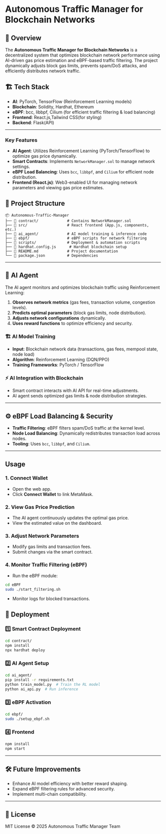 # Autonomous Traffic Manager for Blockchain Networks

## 🚀 Overview
The **Autonomous Traffic Manager for Blockchain Networks** is a decentralized system that optimizes blockchain network performance using AI-driven gas price estimation and eBPF-based traffic filtering. The project dynamically adjusts block gas limits, prevents spam/DoS attacks, and efficiently distributes network traffic.

## 🏗 Tech Stack
- **AI**: PyTorch, TensorFlow (Reinforcement Learning models)
- **Blockchain**: Solidity, Hardhat, Ethereum
- **eBPF**: bcc, libbpf, Cilium (for efficient traffic filtering & load balancing)
- **Frontend**: React.js,Tailwind CSS(for styling)
- **Backend**: Flask(API)

---
### Key Features
- **AI Agent**: Utilizes Reinforcement Learning (PyTorch/TensorFlow) to optimize gas price dynamically.
- **Smart Contracts**: Implements `NetworkManager.sol` to manage network settings.
- **eBPF Load Balancing**: Uses `bcc`, `libbpf`, and `Cilium` for efficient node distribution.
- **Frontend (React.js)**: Web3-enabled UI for managing network parameters and viewing gas price estimates.

## 📂 Project Structure
```
📦 Autonomous-Traffic-Manager
├── 📂 contract/             # Contains NetworkManager.sol
├── 📂 src/                  # React frontend (App.js, components, etc.)
├── 📂 ai_agent/             # AI model training & inference code
├── 📂 ebpf/                 # eBPF scripts for network filtering
├── 📂 scripts/              # Deployment & automation scripts
├── 📜 hardhat.config.js      # Hardhat blockchain setup
├── 📜 README.md             # Project documentation
└── 📜 package.json          # Dependencies
```

---

## 🧠 AI Agent
The AI agent monitors and optimizes blockchain traffic using Reinforcement Learning:
1. **Observes network metrics** (gas fees, transaction volume, congestion levels).
2. **Predicts optimal parameters** (block gas limits, node distribution).
3. **Adjusts network configurations** dynamically.
4. **Uses reward functions** to optimize efficiency and security.

### 🏗 AI Model Training
- **Input**: Blockchain network data (transactions, gas fees, mempool state, node load)
- **Algorithm**: Reinforcement Learning (DQN/PPO)
- **Training Frameworks**: PyTorch / TensorFlow

### ⚡ AI Integration with Blockchain
- Smart contract interacts with AI API for real-time adjustments.
- AI agent sends optimized gas limits & node distribution strategies.

---

## ⚙️ eBPF Load Balancing & Security
- **Traffic Filtering**: eBPF filters spam/DoS traffic at the kernel level.
- **Node Load Balancing**: Dynamically redistributes transaction load across nodes.
- **Tooling**: Uses `bcc`, `libbpf`, and `Cilium`.

---

## Usage
### 1. Connect Wallet
- Open the web app.
- Click **Connect Wallet** to link MetaMask.

### 2. View Gas Price Prediction
- The AI agent continuously updates the optimal gas price.
- View the estimated value on the dashboard.

### 3. Adjust Network Parameters
- Modify gas limits and transaction fees.
- Submit changes via the smart contract.

### 4. Monitor Traffic Filtering (eBPF)
- Run the eBPF module:
```bash
cd eBPF
sudo ./start_filtering.sh
```
- Monitor logs for blocked transactions.

## 🚀 Deployment
### 1️⃣ Smart Contract Deployment
```sh
cd contract/
npm install
npx hardhat deploy
```

### 2️⃣ AI Agent Setup
```sh
cd ai_agent/
pip install -r requirements.txt
python train_model.py  # Train the RL model
python ai_api.py  # Run inference
```

### 3️⃣ eBPF Activation
```sh
cd ebpf/
sudo ./setup_ebpf.sh
```

### 4️⃣ Frontend
```sh
npm install
npm start
```

---

## 🛠 Future Improvements
- Enhance AI model efficiency with better reward shaping.
- Expand eBPF filtering rules for advanced security.
- Implement multi-chain compatibility.

---

## 📜 License
MIT License © 2025 Autonomous Traffic Manager Team

